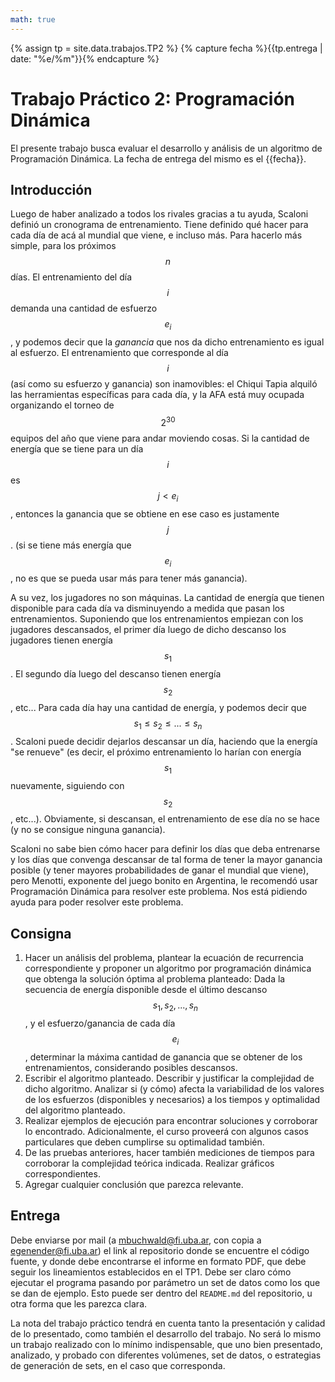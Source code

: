 ```yaml
---
math: true
---
```


{% assign tp = site.data.trabajos.TP2 %}
{% capture fecha %}{{tp.entrega | date: "%e/%m"}}{% endcapture %}

# Trabajo Práctico 2: Programación Dinámica

El presente trabajo busca evaluar el desarrollo y análisis de un algoritmo 
de Programación Dinámica. 
La fecha de entrega del mismo es el {{fecha}}.

## Introducción

Luego de haber analizado a todos los rivales gracias a tu ayuda, Scaloni definió
un cronograma de entrenamiento. Tiene definido qué hacer para cada día de acá
al mundial que viene, e incluso más. Para hacerlo más simple, para los próximos $$n$$
días. El entrenamiento del día $$i$$ demanda una 
cantidad de esfuerzo $$e_i$$, y podemos decir que la _ganancia_ que nos da
dicho entrenamiento es igual al esfuerzo. El entrenamiento 
que corresponde al día $$i$$ (así como su esfuerzo y ganancia) son inamovibles: 
el Chiqui Tapia alquiló las herramientas específicas para cada día, y la AFA 
está muy ocupada organizando el torneo de $$2^{30}$$ equipos del año que viene para 
andar moviendo cosas. Si la cantidad de energía que se tiene para un día $$i$$
es $$j < e_i$$, entonces la ganancia que se obtiene en ese caso es justamente $$j$$.
(si se tiene más energía que $$e_i$$, no es que se pueda usar más para tener más ganancia).

A su vez, los jugadores no son máquinas. La cantidad de energía que tienen disponible
para cada día va disminuyendo a medida que pasan los entrenamientos. Suponiendo
que los entrenamientos empiezan con los jugadores descansados, el primer
día luego de dicho descanso los jugadores tienen energía $$s_1$$. El segundo día
luego del descanso tienen energía $$s_2$$, etc... Para cada día
hay una cantidad de energía, y podemos decir que $$s_1 \leq s_2 \leq ... \leq s_n$$.
Scaloni puede decidir dejarlos descansar un día, haciendo que la energía "se renueve"
(es decir, el próximo entrenamiento lo harían con energía $$s_1$$ nuevamente,
siguiendo con $$s_2$$, etc...). Obviamente, si descansan, el entrenamiento de ese
día no se hace (y no se consigue ninguna ganancia).   

Scaloni no sabe bien cómo hacer para definir los días que deba entrenarse y los días
que convenga descansar de tal forma de tener la mayor ganancia posible (y tener
mayores probabilidades de ganar el mundial que viene), pero Menotti, 
exponente del juego bonito en Argentina, le recomendó usar Programación Dinámica
para resolver este problema. Nos está pidiendo ayuda para poder resolver este
problema. 

## Consigna

1. 	Hacer un análisis del problema, plantear la ecuación de recurrencia correspondiente
	y proponer un algoritmo por programación dinámica 
	que obtenga la solución óptima al problema planteado: Dada la secuencia de energía
	disponible desde el último descanso $$s_1, s_2, ..., s_n$$, y el esfuerzo/ganancia 
	de cada día $$e_i$$, determinar la máxima cantidad de ganancia que se obtener
	de los entrenamientos, considerando posibles descansos. 
2. 	Escribir el algoritmo planteado. Describir y justificar la complejidad de dicho algoritmo. Analizar si (y cómo) afecta la variabilidad de los valores de los esfuerzos (disponibles y necesarios) a los tiempos y optimalidad del algoritmo planteado. 
3. Realizar ejemplos de ejecución para encontrar soluciones y corroborar lo encontrado. Adicionalmente, el curso proveerá con algunos casos particulares que deben cumplirse su optimalidad también. 
4. De las pruebas anteriores, hacer también mediciones de tiempos para corroborar la complejidad teórica indicada. Realizar gráficos correspondientes. 
5. Agregar cualquier conclusión que parezca relevante.  


## Entrega

Debe enviarse por mail (a mbuchwald@fi.uba.ar, con copia a egenender@fi.uba.ar) el link
al repositorio donde se encuentre el código fuente, y donde debe encontrarse
el informe en formato PDF, que debe seguir los lineamientos establecidos en el TP1.
Debe ser claro cómo ejecutar el programa pasando por parámetro un set de datos como
los que se dan de ejemplo. Esto puede ser dentro del `README.md` del repositorio,
u otra forma que les parezca clara. 

La nota del trabajo práctico tendrá en cuenta tanto la presentación y calidad de lo presentado, 
como también el desarrollo del trabajo. No será lo mismo un trabajo realizado con lo mínimo
indispensable, que uno bien presentado, analizado, y probado con diferentes volúmenes, set de 
datos, o estrategias de generación de sets, en el caso que corresponda. 


